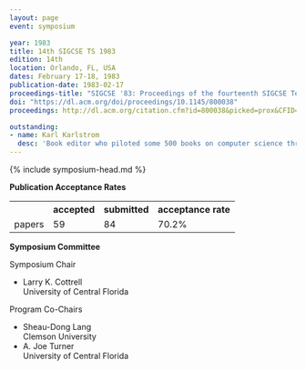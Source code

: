 ```yaml
---
layout: page
event: symposium

year: 1983
title: 14th SIGCSE TS 1983
edition: 14th
location: Orlando, FL, USA
dates: February 17-18, 1983
publication-date: 1983-02-17
proceedings-title: "SIGCSE '83: Proceedings of the fourteenth SIGCSE Technical Symposium on Computer Science Education"
doi: "https://dl.acm.org/doi/proceedings/10.1145/800038"
proceedings: http://dl.acm.org/citation.cfm?id=800038&picked=prox&CFID=49859842&CFTOKEN=46882798

outstanding:
- name: Karl Karlstrom
  desc: 'Book editor who piloted some 500 books on computer science through the publication process at a time when a senior editor said "I have traveled the length and breadth of this country and talked with the best people, and I can assure you that data processing is a fad that won''t last out the year."'
---
```


{% include symposium-head.md %}

**Publication Acceptance Rates**

<table class="table table-hover table-sm"><tbody><tr><th></th>
<th>accepted</th>
<th>submitted</th>
<th>acceptance rate</th>
</tr><tr><td>papers</td>
<td> 59</td>
<td> 84</td>
<td> 70.2%</td>
</tr></tbody></table>

**Symposium Committee**

Symposium Chair

-   Larry K. Cottrell\
    University of Central Florida

Program Co-Chairs

-   Sheau-Dong Lang\
    Clemson University
-   A. Joe Turner\
    University of Central Florida
